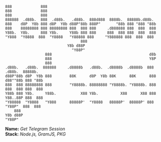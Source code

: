     888             888                                                  
    888             888                                                  
    888             888                                                  
    888888  .d88b.  888  .d88b.   .d88b.  888d888  8888b.  88888b.d88b.  
    888    d8P  Y8b 888 d8P  Y8b d88P"88b 888P"       "88b 888 "888 "88b 
    888    88888888 888 88888888 888  888 888     .d888888 888  888  888 
    Y88b.  Y8b.     888 Y8b.     Y88b 888 888     888  888 888  888  888 
    "Y888  "Y8888  888  "Y8888   "Y88888 888     "Y888888 888  888  888 
                                      888                                
                                Y8b d88P                                
                                  "Y88P"                                 
                      888                                            d8b                   
                      888                                            Y8P                   
                      888                                                                  
    .d88b.   .d88b.  888888     .d8888b   .d88b.  .d8888b  .d8888b  888  .d88b.  88888b.  
    d88P"88b d8P  Y8b 888        88K      d8P  Y8b 88K      88K      888 d88""88b 888 "88b 
    888  888 88888888 888        "Y8888b. 88888888 "Y8888b. "Y8888b. 888 888  888 888  888 
    Y88b 888 Y8b.     Y88b.           X88 Y8b.          X88      X88 888 Y88..88P 888  888 
    "Y88888  "Y8888   "Y888      88888P'  "Y8888   88888P'  88888P' 888  "Y88P"  888  888 
        888                                                                               
    Y8b d88P                                                                               
    "Y88P"                                                                                

**Name:** *Get Telegram Session*</br>
**Stack:** *Node.js, GramJS, PKG*</br>